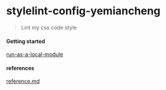 # stylelint-config-yemiancheng
>Lint my css code style

#### Getting started

[run-as-a-local-module](./run-as-a-local-module.md)

#### references

[reference.md](./reference.md)